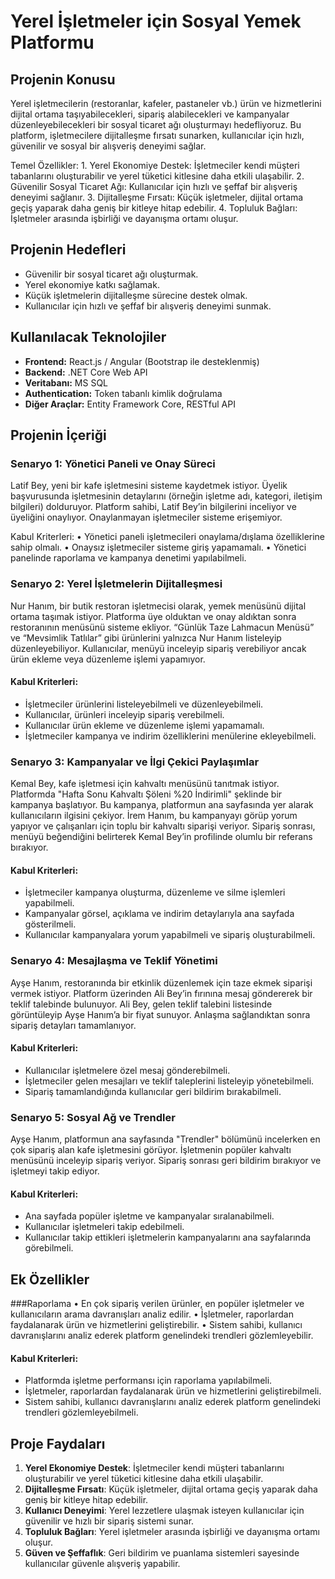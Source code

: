 # Yerel İşletmeler için Sosyal Yemek Platformu

## Projenin Konusu
Yerel işletmecilerin (restoranlar, kafeler, pastaneler vb.) ürün ve hizmetlerini dijital ortama taşıyabilecekleri, sipariş alabilecekleri ve kampanyalar düzenleyebilecekleri bir sosyal ticaret ağı oluşturmayı hedefliyoruz. Bu platform, işletmecilere dijitalleşme fırsatı sunarken, kullanıcılar için hızlı, güvenilir ve sosyal bir alışveriş deneyimi sağlar.

Temel Özellikler:
	1.	Yerel Ekonomiye Destek: İşletmeciler kendi müşteri tabanlarını oluşturabilir ve yerel tüketici kitlesine daha etkili ulaşabilir.
	2.	Güvenilir Sosyal Ticaret Ağı: Kullanıcılar için hızlı ve şeffaf bir alışveriş deneyimi sağlanır.
 	3.	Dijitalleşme Fırsatı: Küçük işletmeler, dijital ortama geçiş yaparak daha geniş bir kitleye hitap edebilir.
	4.	Topluluk Bağları: İşletmeler arasında işbirliği ve dayanışma ortamı oluşur.

## Projenin Hedefleri
- Güvenilir bir sosyal ticaret ağı oluşturmak.
- Yerel ekonomiye katkı sağlamak.
- Küçük işletmelerin dijitalleşme sürecine destek olmak.
- Kullanıcılar için hızlı ve şeffaf bir alışveriş deneyimi sunmak.

## Kullanılacak Teknolojiler
- **Frontend:** React.js / Angular (Bootstrap ile desteklenmiş)
- **Backend:** .NET Core Web API
- **Veritabanı:** MS SQL
- **Authentication:** Token tabanlı kimlik doğrulama
- **Diğer Araçlar:** Entity Framework Core, RESTful API

## Projenin İçeriği

### Senaryo 1: Yönetici Paneli ve Onay Süreci
Latif Bey, yeni bir kafe işletmesini sisteme kaydetmek istiyor. Üyelik başvurusunda işletmesinin detaylarını (örneğin işletme adı, kategori, iletişim bilgileri) dolduruyor. Platform sahibi, Latif Bey’in bilgilerini inceliyor ve üyeliğini onaylıyor. Onaylanmayan işletmeciler sisteme erişemiyor.

Kabul Kriterleri:
	•	Yönetici paneli işletmecileri onaylama/dışlama özelliklerine sahip olmalı.
	•	Onaysız işletmeciler sisteme giriş yapamamalı.
	•	Yönetici panelinde raporlama ve kampanya denetimi yapılabilmeli.

### Senaryo 2: Yerel İşletmelerin Dijitalleşmesi
Nur Hanım, bir butik restoran işletmecisi olarak, yemek menüsünü dijital ortama taşımak istiyor. Platforma üye olduktan ve onay aldıktan sonra restoranının menüsünü sisteme ekliyor. “Günlük Taze Lahmacun Menüsü” ve “Mevsimlik Tatlılar” gibi ürünlerini yalnızca Nur Hanım listeleyip düzenleyebiliyor. Kullanıcılar, menüyü inceleyip sipariş verebiliyor ancak ürün ekleme veya düzenleme işlemi yapamıyor.


#### Kabul Kriterleri:
- İşletmeciler ürünlerini listeleyebilmeli ve düzenleyebilmeli.
- Kullanıcılar, ürünleri inceleyip sipariş verebilmeli.
- Kullanıcılar ürün ekleme ve düzenleme işlemi yapamamalı.
- İşletmeciler kampanya ve indirim özelliklerini menülerine ekleyebilmeli.

### Senaryo 3: Kampanyalar ve İlgi Çekici Paylaşımlar
Kemal Bey, kafe işletmesi için kahvaltı menüsünü tanıtmak istiyor. Platformda "Hafta Sonu Kahvaltı Şöleni %20 İndirimli" şeklinde bir kampanya başlatıyor. Bu kampanya, platformun ana sayfasında yer alarak kullanıcıların ilgisini çekiyor. İrem Hanım, bu kampanyayı görüp yorum yapıyor ve çalışanları için toplu bir kahvaltı siparişi veriyor. Sipariş sonrası, menüyü beğendiğini belirterek Kemal Bey’in profilinde olumlu bir referans bırakıyor.

#### Kabul Kriterleri:
- İşletmeciler kampanya oluşturma, düzenleme ve silme işlemleri yapabilmeli.
- Kampanyalar görsel, açıklama ve indirim detaylarıyla ana sayfada gösterilmeli.
- Kullanıcılar kampanyalara yorum yapabilmeli ve sipariş oluşturabilmeli.

### Senaryo 4: Mesajlaşma ve Teklif Yönetimi
Ayşe Hanım, restoranında bir etkinlik düzenlemek için taze ekmek siparişi vermek istiyor. Platform üzerinden Ali Bey’in fırınına mesaj göndererek bir teklif talebinde bulunuyor. Ali Bey, gelen teklif talebini listesinde görüntüleyip Ayşe Hanım’a bir fiyat sunuyor. Anlaşma sağlandıktan sonra sipariş detayları tamamlanıyor.

#### Kabul Kriterleri:
- Kullanıcılar işletmelere özel mesaj gönderebilmeli.
- İşletmeciler gelen mesajları ve teklif taleplerini listeleyip yönetebilmeli.
- Sipariş tamamlandığında kullanıcılar geri bildirim bırakabilmeli.

### Senaryo 5: Sosyal Ağ ve Trendler
Ayşe Hanım, platformun ana sayfasında "Trendler" bölümünü incelerken en çok sipariş alan kafe işletmesini görüyor. İşletmenin popüler kahvaltı menüsünü inceleyip sipariş veriyor. Sipariş sonrası geri bildirim bırakıyor ve işletmeyi takip ediyor.

#### Kabul Kriterleri:
- Ana sayfada popüler işletme ve kampanyalar sıralanabilmeli.
- Kullanıcılar işletmeleri takip edebilmeli.
- Kullanıcılar takip ettikleri işletmelerin kampanyalarını ana sayfalarında görebilmeli.

## Ek Özellikler

###Raporlama
	•	En çok sipariş verilen ürünler, en popüler işletmeler ve kullanıcıların arama davranışları analiz edilir.
	•	İşletmeler, raporlardan faydalanarak ürün ve hizmetlerini geliştirebilir.
	•	Sistem sahibi, kullanıcı davranışlarını analiz ederek platform genelindeki trendleri gözlemleyebilir.

#### Kabul Kriterleri:
- Platformda işletme performansı için raporlama yapılabilmeli.
- İşletmeler, raporlardan faydalanarak ürün ve hizmetlerini geliştirebilmeli.
- Sistem sahibi, kullanıcı davranışlarını analiz ederek platform genelindeki trendleri gözlemleyebilmeli.

## Proje Faydaları
1. **Yerel Ekonomiye Destek**: İşletmeciler kendi müşteri tabanlarını oluşturabilir ve yerel tüketici kitlesine daha etkili ulaşabilir.
2. **Dijitalleşme Fırsatı**: Küçük işletmeler, dijital ortama geçiş yaparak daha geniş bir kitleye hitap edebilir.
3. **Kullanıcı Deneyimi**: Yerel lezzetlere ulaşmak isteyen kullanıcılar için güvenilir ve hızlı bir sipariş sistemi sunar.
4. **Topluluk Bağları**: Yerel işletmeler arasında işbirliği ve dayanışma ortamı oluşur.
5. **Güven ve Şeffaflık**: Geri bildirim ve puanlama sistemleri sayesinde kullanıcılar güvenle alışveriş yapabilir.

